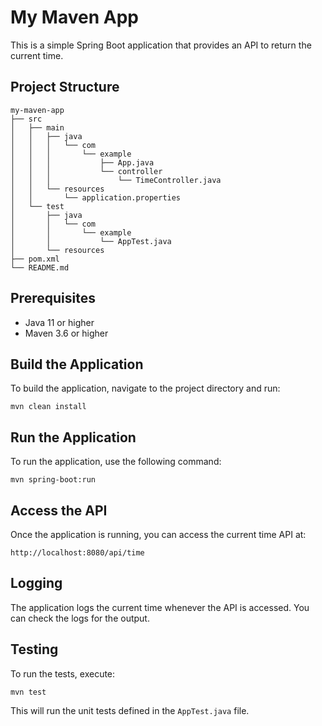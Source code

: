 # My Maven App

This is a simple Spring Boot application that provides an API to return the current time.

## Project Structure

```
my-maven-app
├── src
│   ├── main
│   │   ├── java
│   │   │   └── com
│   │   │       └── example
│   │   │           ├── App.java
│   │   │           └── controller
│   │   │               └── TimeController.java
│   │   └── resources
│   │       └── application.properties
│   └── test
│       ├── java
│       │   └── com
│       │       └── example
│       │           └── AppTest.java
│       └── resources
├── pom.xml
└── README.md
```

## Prerequisites

- Java 11 or higher
- Maven 3.6 or higher

## Build the Application

To build the application, navigate to the project directory and run:

```
mvn clean install
```

## Run the Application

To run the application, use the following command:

```
mvn spring-boot:run
```

## Access the API

Once the application is running, you can access the current time API at:

```
http://localhost:8080/api/time
```

## Logging

The application logs the current time whenever the API is accessed. You can check the logs for the output. 

## Testing

To run the tests, execute:

```
mvn test
```

This will run the unit tests defined in the `AppTest.java` file.
